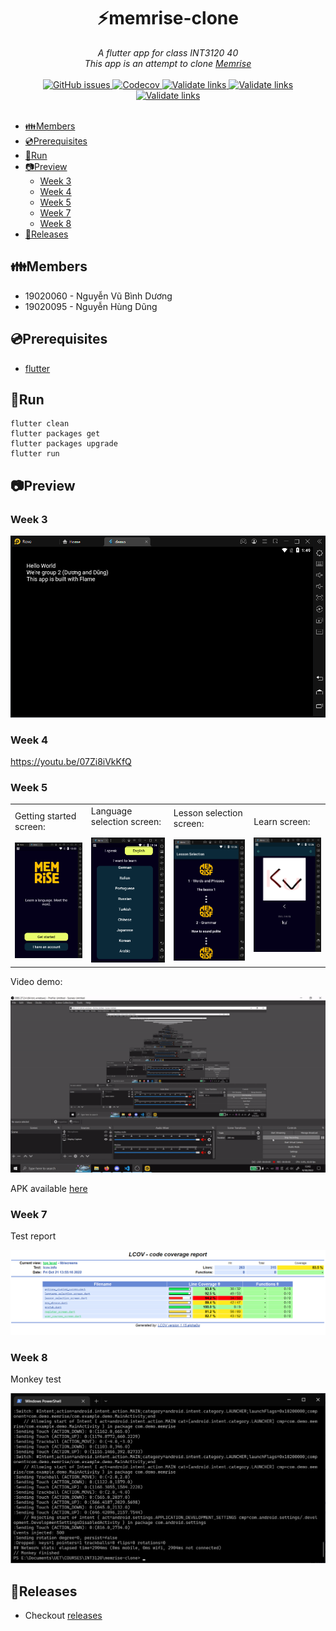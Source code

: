 <div align="center">
  <h1>⚡memrise-clone</h1>
  <i>A flutter app for class INT3120 40</i>
  <br/>
  <i>This app is an attempt to clone <a href="https://play.google.com/store/apps/details?id=com.memrise.android.memrisecompanion">Memrise</a></i>
</div>

<br/>

<div align="center">
  <a href="https://github.com/duongoku/memrise-clone/issues">
    <img alt="GitHub issues" src="https://img.shields.io/github/issues/duongoku/memrise-clone">
  </a>
  <a href="https://app.codecov.io/github/duongoku/memrise-clone">
    <img alt="Codecov" src="https://img.shields.io/codecov/c/github/duongoku/memrise-clone">
  </a>
  <a href="https://github.com/duongoku/memrise-clone/actions/workflows/flutter-analyze.yml">
    <img alt="Validate links" src="https://github.com/duongoku/memrise-clone/actions/workflows/flutter-analyze.yml/badge.svg"/>
  </a>
  <a href="https://github.com/duongoku/memrise-clone/actions/workflows/flutter-test.yml">
    <img alt="Validate links" src="https://github.com/duongoku/memrise-clone/actions/workflows/flutter-test.yml/badge.svg"/>
  </a>
  <a href="https://github.com/duongoku/memrise-clone/actions/workflows/flutter-build.yml">
    <img alt="Validate links" src="https://github.com/duongoku/memrise-clone/actions/workflows/flutter-build.yml/badge.svg"/>
  </a>
</div>

<br/>

- [👪Members](#members)
- [💿Prerequisites](#prerequisites)
- [🏃Run](#run)
- [📷Preview](#preview)
  - [Week 3](#week-3)
  - [Week 4](#week-4)
  - [Week 5](#week-5)
  - [Week 7](#week-7)
  - [Week 8](#week-8)
- [📢Releases](#releases)

## 👪Members

-   19020060 - Nguyễn Vũ Bình Dương
-   19020095 - Nguyễn Hùng Dũng

## 💿Prerequisites

-   [flutter](https://docs.flutter.dev/get-started/install)

## 🏃Run

```
flutter clean
flutter packages get
flutter packages upgrade
flutter run
```

## 📷Preview

### Week 3

![demo_week1](/preview/demo_preview.png)

### Week 4

https://youtu.be/07Zi8iVkKfQ

### Week 5

<table>
  <tr>
    <td>
      Getting started screen:</br></br>
      <img src="/preview/screen1.png" alt="Getting started screen" width="200"/>
    </td>
    <td>
      Language selection screen:</br></br>
      <img src="/preview/screen2.png" alt="Language selection screen" width="200"/>
    </td>
    <td>
      Lesson selection screen:</br></br>
      <img src="/preview/screen3.png" alt="Lesson selection screen" width="200"/>
    </td>
    <td>
      Learn screen:</br></br>
      <img src="/preview/screen4.png" alt="Learn screen" width="200"/>
    </td>
  </tr>
</table>

Video demo:

![Video demo](/preview/week5.gif)

APK available [here](https://github.com/duongoku/random-flutter/releases/tag/v0.0.1-alpha)

### Week 7

Test report

![Test report](/preview/test_report.png)

### Week 8

Monkey test

![Monkey test](/preview/monkey500.png)

## 📢Releases

-   Checkout [releases](https://github.com/duongoku/random-flutter/releases)
